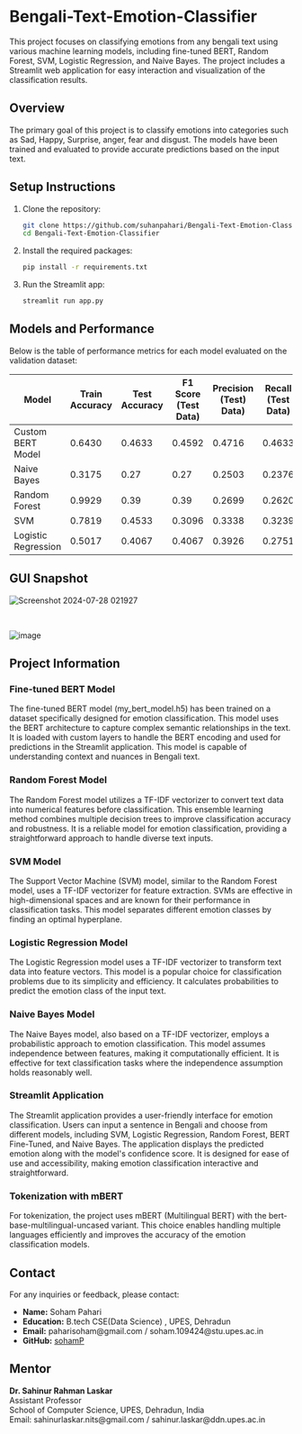 # Bengali-Text-Emotion-Classifier

This project focuses on classifying emotions from any bengali text using various machine learning models, including fine-tuned BERT, Random Forest, SVM, Logistic Regression, and Naive Bayes. The project includes a Streamlit web application for easy interaction and visualization of the classification results.

## Overview

The primary goal of this project is to classify emotions into categories such as Sad, Happy, Surprise, anger, fear and disgust. The models have been trained and evaluated to provide accurate predictions based on the input text.

## Setup Instructions

1. Clone the repository:
    ```bash
    git clone https://github.com/suhanpahari/Bengali-Text-Emotion-Classifier.git
    cd Bengali-Text-Emotion-Classifier
    ```

2. Install the required packages:
    ```bash
    pip install -r requirements.txt
    ```

3. Run the Streamlit app:
    ```bash
    streamlit run app.py
    ```

## Models and Performance

Below is the table of performance metrics for each model evaluated on the validation dataset:

| Model                                | Train Accuracy | Test Accuracy | F1 Score (Test Data) | Precision (Test) Data) | Recall (Test Data) |
|--------------------------------------|----------------|---------------|----------------------|------------------------|---------------------|
| Custom BERT Model                    | 0.6430         | 0.4633        | 0.4592               | 0.4716                 | 0.4633              |
| Naive Bayes                          | 0.3175         | 0.27          | 0.27                 | 0.2503                 | 0.2376              |
| Random Forest                        | 0.9929         | 0.39          | 0.39                 | 0.2699                 | 0.2620              |
| SVM                                  | 0.7819         | 0.4533        | 0.3096               | 0.3338                 | 0.3239              |
| Logistic Regression                  | 0.5017         | 0.4067        | 0.4067               | 0.3926                 | 0.2751              |

## GUI Snapshot

![Screenshot 2024-07-28 021927](https://github.com/user-attachments/assets/b6d3c3de-e0f8-42d8-b690-9e1a75f9eeac)

<br>

![image](https://github.com/user-attachments/assets/4ac7b537-2b5b-4ab2-8739-c549d95acfd7)



## Project Information

### Fine-tuned BERT Model

The fine-tuned BERT model (my_bert_model.h5) has been trained on a dataset specifically designed for emotion classification. This model uses the BERT architecture to capture complex semantic relationships in the text. It is loaded with custom layers to handle the BERT encoding and used for predictions in the Streamlit application. This model is capable of understanding context and nuances in Bengali text.

### Random Forest Model

The Random Forest model utilizes a TF-IDF vectorizer to convert text data into numerical features before classification. This ensemble learning method combines multiple decision trees to improve classification accuracy and robustness. It is a reliable model for emotion classification, providing a straightforward approach to handle diverse text inputs.

### SVM Model

The Support Vector Machine (SVM) model, similar to the Random Forest model, uses a TF-IDF vectorizer for feature extraction. SVMs are effective in high-dimensional spaces and are known for their performance in classification tasks. This model separates different emotion classes by finding an optimal hyperplane.

### Logistic Regression Model

The Logistic Regression model uses a TF-IDF vectorizer to transform text data into feature vectors. This model is a popular choice for classification problems due to its simplicity and efficiency. It calculates probabilities to predict the emotion class of the input text.

### Naive Bayes Model

The Naive Bayes model, also based on a TF-IDF vectorizer, employs a probabilistic approach to emotion classification. This model assumes independence between features, making it computationally efficient. It is effective for text classification tasks where the independence assumption holds reasonably well.

### Streamlit Application

The Streamlit application provides a user-friendly interface for emotion classification. Users can input a sentence in Bengali and choose from different models, including SVM, Logistic Regression, Random Forest, BERT Fine-Tuned, and Naive Bayes. The application displays the predicted emotion along with the model's confidence score. It is designed for ease of use and accessibility, making emotion classification interactive and straightforward.

### Tokenization with mBERT

For tokenization, the project uses mBERT (Multilingual BERT) with the bert-base-multilingual-uncased variant. This choice enables handling multiple languages efficiently and improves the accuracy of the emotion classification models.


<h2 id="contact">Contact</h2>
  <p>For any inquiries or feedback, please contact:</p>
  <ul>
    <li><strong>Name:</strong> Soham Pahari</li>
    <li><strong>Education:</strong> B.tech CSE(Data Science) , UPES, Dehradun</li>
    <li><strong>Email:</strong> paharisoham@gmail.com / soham.109424@stu.upes.ac.in</li>
    <li><strong>GitHub:</strong> <a href="https://github.com/suhanpahari">sohamP</a></li>
  </ul>
  
  <h2 id="mentor">Mentor</h2>
  <p><strong>Dr. Sahinur Rahman Laskar</strong><br>
  Assistant Professor<br>
  School of Computer Science, UPES, Dehradun, India<br>
  Email: sahinurlaskar.nits@gmail.com / sahinur.laskar@ddn.upes.ac.in<br>
  </p>
